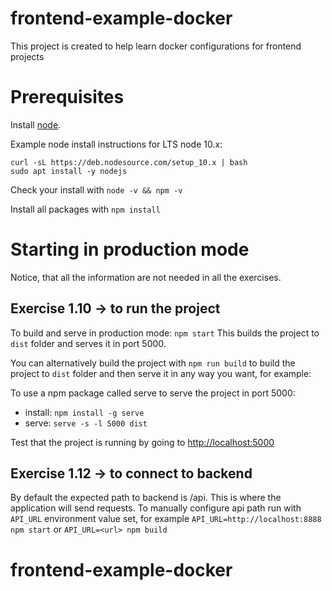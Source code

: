 # frontend-example-docker

This project is created to help learn docker configurations for frontend projects

# Prerequisites

Install [node](https://nodejs.org/en/download/). 

Example node install instructions for LTS node 10.x:
```
curl -sL https://deb.nodesource.com/setup_10.x | bash
sudo apt install -y nodejs
```

Check your install with `node -v && npm -v`

Install all packages with `npm install`

# Starting in production mode

Notice, that all the information are not needed in all the exercises.

## Exercise 1.10 -> to run the project

To build and serve in production mode: `npm start`
This builds the project to `dist` folder and serves it in port 5000.

You can alternatively build the project with `npm run build` to build the project to `dist` folder and then serve it in any way you want, for example:

To use a npm package called serve to serve the project in port 5000:
- install: `npm install -g serve`
- serve: `serve -s -l 5000 dist`

Test that the project is running by going to <http://localhost:5000>

## Exercise 1.12 -> to connect to backend

By default the expected path to backend is /api. This is where the application will send requests. 
To manually configure api path run with `API_URL` environment value set, for example `API_URL=http://localhost:8888 npm start` or `API_URL=<url> npm build`
# frontend-example-docker
